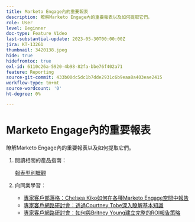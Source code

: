 ```yaml
---
title: Marketo Engage內的重要報表
description: 瞭解Marketo Engage內的重要報表以及如何提取它們。
role: User
level: Beginner
doc-type: Feature Video
last-substantial-update: 2023-05-30T00:00:00Z
jira: KT-13261
thumbnail: 3420138.jpeg
hide: true
hidefromtoc: true
exl-id: 6110c26a-5920-4b98-82fa-bbe76f402a71
feature: Reporting
source-git-commit: 433b00dc5dc1b7dde2931c6b9eaa8a403eae2415
workflow-type: tm+mt
source-wordcount: '0'
ht-degree: 0%

---
```


# Marketo Engage內的重要報表

瞭解Marketo Engage內的重要報表以及如何提取它們。

1. 閱讀相關的產品指南：

   [報表型別概觀](https://experienceleague.adobe.com/docs/marketo/using/product-docs/reporting/basic-reporting/report-types/report-type-overview.html?lang=en)

1. 向同業學習：

   * [專家客戶部落格：Chelsea Kiko如何在各種Marketo Engage空間中報告](https://nation.marketo.com/t5/product-blogs/how-marketo-champion-chelsea-kiko-reports-in-various-marketo/ba-p/242627)
   * [專家客戶網路研討會：透過Courtney Tobe深入瞭解基本知識](https://nation.marketo.com/t5/product-blogs/on-demand-webinar-beyond-the-basics-marketo-reporting/ba-p/302116)
   * [專家客戶網路研討會：如何與Britney Young建立完整的ROI報告策略](https://nation.marketo.com/t5/product-blogs/on-demand-webinar-rounding-out-your-reporting-how-to-build-a/ba-p/319082)
